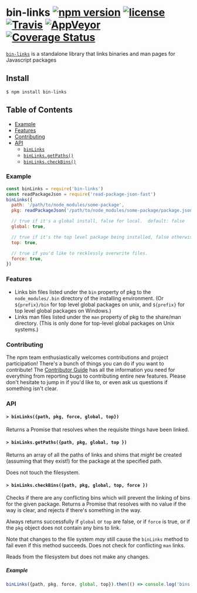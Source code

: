 # bin-links [![npm version](https://img.shields.io/npm/v/bin-links.svg)](https://npm.im/bin-links) [![license](https://img.shields.io/npm/l/bin-links.svg)](https://npm.im/bin-links) [![Travis](https://img.shields.io/travis/npm/bin-links.svg)](https://travis-ci.org/npm/bin-links) [![AppVeyor](https://ci.appveyor.com/api/projects/status/github/npm/bin-links?svg=true)](https://ci.appveyor.com/project/npm/bin-links) [![Coverage Status](https://coveralls.io/repos/github/npm/bin-links/badge.svg?branch=latest)](https://coveralls.io/github/npm/bin-links?branch=latest)

[`bin-links`](https://github.com/npm/bin-links) is a standalone library that links binaries and man pages for Javascript
packages

## Install

`$ npm install bin-links`

## Table of Contents

* [Example](#example)
* [Features](#features)
* [Contributing](#contributing)
* [API](#api)
    * [`binLinks`](#binLinks)
    * [`binLinks.getPaths()`](#getPaths)
    * [`binLinks.checkBins()`](#checkBins)

### Example

```javascript
const binLinks = require('bin-links')
const readPackageJson = require('read-package-json-fast')
binLinks({
  path: '/path/to/node_modules/some-package',
  pkg: readPackageJson('/path/to/node_modules/some-package/package.json'),

  // true if it's a global install, false for local.  default: false
  global: true,

  // true if it's the top level package being installed, false otherwise
  top: true,

  // true if you'd like to recklessly overwrite files.
  force: true,
})
```

### Features

* Links bin files listed under the `bin` property of pkg to the
  `node_modules/.bin` directory of the installing environment.  (Or
  `${prefix}/bin` for top level global packages on unix, and `${prefix}`
  for top level global packages on Windows.)
* Links man files listed under the `man` property of pkg to the share/man directory.  (This is only done for top-level
  global packages on Unix systems.)

### Contributing

The npm team enthusiastically welcomes contributions and project participation!
There's a bunch of things you can do if you want to contribute! The [Contributor Guide](CONTRIBUTING.md) has all the
information you need for everything from reporting bugs to contributing entire new features. Please don't hesitate to
jump in if you'd like to, or even ask us questions if something isn't clear.

### API

#### <a name="binLinks"></a> `> binLinks({path, pkg, force, global, top})`

Returns a Promise that resolves when the requisite things have been linked.

#### <a name="getPaths"></a> `> binLinks.getPaths({path, pkg, global, top })`

Returns an array of all the paths of links and shims that _might_ be created (assuming that they exist!) for the package
at the specified path.

Does not touch the filesystem.

#### <a name="checkBins"></a> `> binLinks.checkBins({path, pkg, global, top, force })`

Checks if there are any conflicting bins which will prevent the linking of bins for the given package. Returns a Promise
that resolves with no value if the way is clear, and rejects if there's something in the way.

Always returns successfully if `global` or `top` are false, or if `force`
is true, or if the `pkg` object does not contain any bins to link.

Note that changes to the file system _may_ still cause the `binLinks`
method to fail even if this method succeeds. Does not check for conflicting `man` links.

Reads from the filesystem but does not make any changes.

##### Example

```javascript
binLinks({path, pkg, force, global, top}).then(() => console.log('bins linked!'))
```
